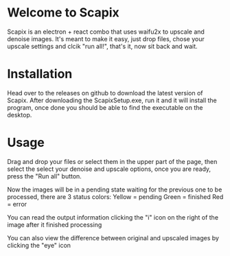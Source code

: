 # Welcome to Scapix
Scapix is an electron + react combo that uses waifu2x to upscale and denoise images.
It's meant to make it easy, just drop files, chose your upscale settings and clcik "run all!", that's it, now sit back and wait.

# Installation

Head over to the releases on github to download the latest version of Scapix.
After downloading the ScapixSetup.exe, run it and it will install the program, once done you should be able to find the executable on the desktop.

# Usage

Drag and drop your files or select them in the upper part of the page, then select the select your denoise and upscale options, once you are ready, press the "Run all" button.

Now the images will be in a pending state waiting for the previous one to be processed, there are 3 status colors:
Yellow = pending
Green = finished
Red = error

You can read the output information clicking the "i" icon on the right of the image after it finished processing

You can also view the difference between original and upscaled images by clicking the "eye" icon